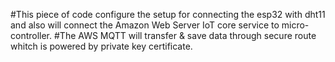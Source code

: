 #This piece of code configure the setup for connecting the esp32 with dht11 and also will connect the Amazon Web Server IoT core service to micro-controller.
#The AWS MQTT will transfer & save data through secure route whitch is powered by private key certificate. 
